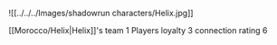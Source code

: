 ![[../../../Images/shadowrun characters/Helix.jpg]]
 
[[Morocco/Helix|Helix]]'s team 1
Players loyalty 3
connection rating 6


